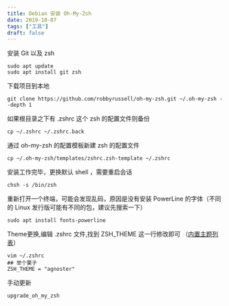 ```yaml
---
title: Debian 安装 Oh-My-Zsh
date: 2019-10-07
tags: ["工具"]
draft: false
---
```


安装 Git 以及 zsh

```
sudo apt update
sudo apt install git zsh
```

<!--more-->

下载项目到本地

```
git clone https://github.com/robbyrussell/oh-my-zsh.git ~/.oh-my-zsh --depth 1
```

如果根目录之下有 .zshrc 这个 zsh 的配置文件则备份

```
cp ~/.zshrc ~/.zshrc.back
```

通过 oh-my-zsh 的配置模板新建 zsh 的配置文件

```
cp ~/.oh-my-zsh/templates/zshrc.zsh-template ~/.zshrc
```

安装工作完毕，更换默认 shell ，需要重启会话

```
chsh -s /bin/zsh
```

重新打开一个终端，可能会发现乱码，原因是没有安装 PowerLine 的字体（不同的 Linux 发行版可能有不同的包，建议先搜索一下）

```
sudo apt install fonts-powerline
```

Theme更换,编辑 .zshrc 文件,找到 ZSH_THEME 这一行修改即可 （[内置主题列表](https://github.com/robbyrussell/oh-my-zsh/wiki/Themes)）

```
vim ~/.zshrc
## 举个栗子
ZSH_THEME = "agnoster"
```

手动更新

```
upgrade_oh_my_zsh
```
